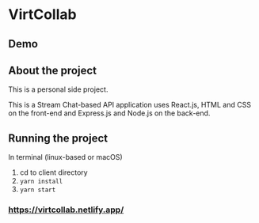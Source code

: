 # VirtCollab
## Demo
## About the project
This is a personal side project.

This is a Stream Chat-based API application uses React.js, HTML and CSS on the front-end and Express.js and Node.js on the back-end.
## Running the project
In terminal (linux-based or macOS)
1. cd to client directory
2. `yarn install`
3. `yarn start`
### https://virtcollab.netlify.app/
